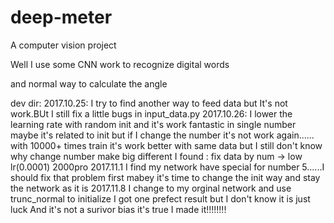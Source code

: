 # deep-meter
A computer vision project

Well I use some CNN work to recognize digital words

and normal way to calculate the angle

dev dir:
2017.10.25:
   I try to find another way to feed data but It's not work.BUt I still fix a little bugs in input_data.py
2017.10.26:
    I lower the learning rate with random init and it's work fantastic in single number maybe it's related to init but
    if I change the number it's not work again......
    with 10000+ times train it's work better with same data
    but I still don't know why change number make big different
    I found : fix data by num -> low lr(0.0001) 2000pro
2017.11.1
    I find my network have special for number 5......I should fix that problem first
    mabey it's time to change the init way and stay the network as it is
2017.11.8
    I change to my orginal network and use trunc_normal to initialize
    I got one prefect result but I don't know it is just luck
    And it's not a surivor bias it's true I made it!!!!!!!!